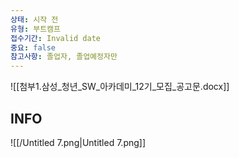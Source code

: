 ```yaml
---
상태: 시작 전
유형: 부트캠프
접수기간: Invalid date
중요: false
참고사항: 졸업자, 졸업예정자만
---
```

![[첨부1.삼성_청년_SW_아카데미_12기_모집_공고문.docx]]

  

## INFO

![[/Untitled 7.png|Untitled 7.png]]